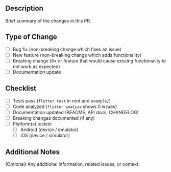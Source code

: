 ## Description
Brief summary of the changes in this PR.

## Type of Change
- [ ] Bug fix (non-breaking change which fixes an issue)
- [ ] New feature (non-breaking change which adds functionality)
- [ ] Breaking change (fix or feature that would cause existing functionality to not work as expected)
- [ ] Documentation update

## Checklist
- [ ] Tests pass (`flutter test` in root and `example/`)
- [ ] Code analyzed (`flutter analyze` shows 0 issues)
- [ ] Documentation updated (README, API docs, CHANGELOG)
- [ ] Breaking changes documented (if any)
- [ ] Platform(s) tested:
  - [ ] Android (device / emulator)
  - [ ] iOS (device / simulator)

## Additional Notes
(Optional) Any additional information, related issues, or context.
